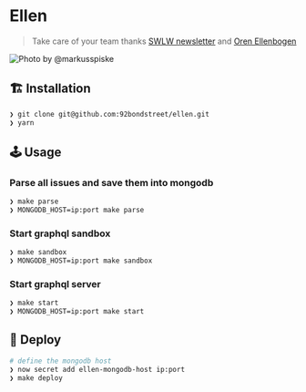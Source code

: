 # Ellen

> Take care of your team thanks [SWLW newsletter](http://softwareleadweekly.com) and [Oren Ellenbogen](http://softwareleadweekly.com/about)

![Photo by @markusspiske](https://source.unsplash.com/sFydXGrt5OA/800x600)

## 🏗️ Installation

```sh
❯ git clone git@github.com:92bondstreet/ellen.git
❯ yarn
```

## 🕹️ Usage

### Parse all issues and save them into mongodb

```sh
❯ make parse
❯ MONGODB_HOST=ip:port make parse
```

### Start graphql sandbox

```sh
❯ make sandbox
❯ MONGODB_HOST=ip:port make sandbox
```

### Start graphql server

```sh
❯ make start
❯ MONGODB_HOST=ip:port make start
```

## 🚀 Deploy

```sh
# define the mongodb host
❯ now secret add ellen-mongodb-host ip:port 
❯ make deploy
```
